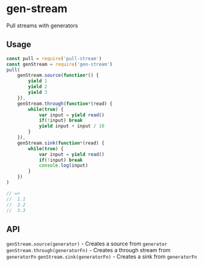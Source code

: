 # gen-stream
Pull streams with generators

## Usage
```javascript
const pull = require('pull-stream')
const genStream = require('gen-stream')
pull(
	genStream.source(function*() {
		yield 1
		yield 2
		yield 3
	}),
	genStream.through(function*(read) {
		while(true) {
			var input = yield read()
			if(!input) break
			yield input + input / 10
		}
	}),
	genStream.sink(function*(read) {
		while(true) {
			var input = yield read()
			if(!input) break
			console.log(input)
		}
	})
)

// =>
//  1.1
//  2.2
//  3.3
```

## API
`genStream.source(generator)` - Creates a source from `generator`
`genStream.through(generatorFn)` - Creates a through stream from `generatorFn`
`genStream.sink(generatorFn)` - Creates a sink from `generatorFn`